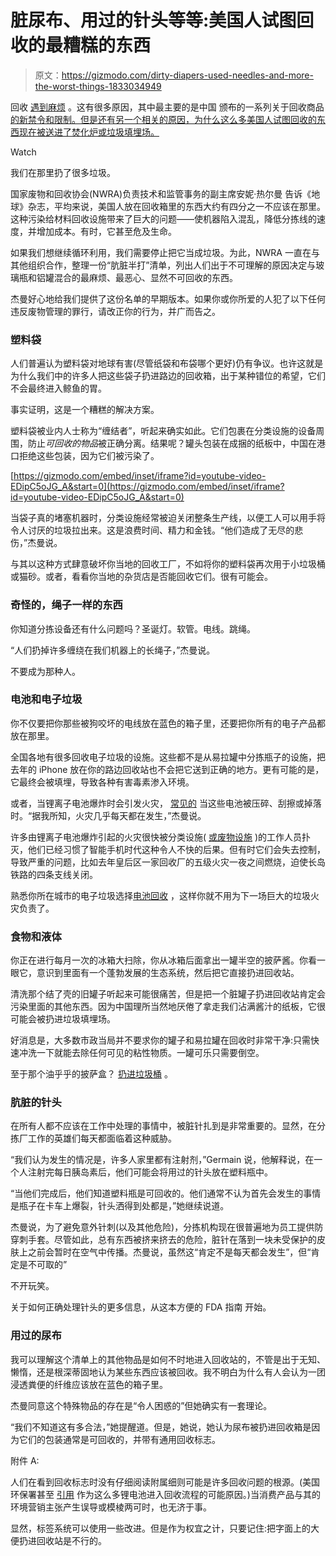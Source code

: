 # 脏尿布、用过的针头等等:美国人试图回收的最糟糕的东西

> 原文：<https://gizmodo.com/dirty-diapers-used-needles-and-more-the-worst-things-1833034949>

回收 [遇到麻烦](https://earther.gizmodo.com/recycling-is-broken-1833063010) 。这有很多原因，其中最主要的是中国 颁布的一系列关于回收商品 [的新禁令和限制。但是还有另一个相关的原因，为什么这么多美国人试图回收的东西现在被送进了焚化炉或垃圾填埋场。](https://earther.gizmodo.com/chinas-plastic-waste-ban-will-create-a-huge-issue-for-t-1826991472) 

Watch

我们在那里扔了很多垃圾。

国家废物和回收协会(NWRA)负责技术和监管事务的副主席安妮·热尔曼 告诉《地球》杂志，平均来说，美国人放在回收箱里的东西大约有四分之一不应该在那里。这种污染给材料回收设施带来了巨大的问题——使机器陷入混乱，降低分拣线的速度，并增加成本。有时，它甚至危及生命。

如果我们想继续循环利用，我们需要停止把它当成垃圾。为此，NWRA 一直在与其他组织合作，整理一份“肮脏半打”清单，列出人们出于不可理解的原因决定与玻璃瓶和铝罐混合的最麻烦、最恶心、显然不可回收的东西。

杰曼好心地给我们提供了这份名单的早期版本。如果你或你所爱的人犯了以下任何违反废物管理的罪行，请改正你的行为，并广而告之。

### 塑料袋

人们普遍认为塑料袋对地球有害(尽管纸袋和布袋哪个更好)仍有争议。也许这就是为什么我们中的许多人把这些袋子扔进路边的回收箱，出于某种错位的希望，它们不会最终进入鲸鱼的胃。

事实证明，这是一个糟糕的解决方案。

塑料袋被业内人士称为“缠结者”，听起来确实如此。它们包裹在分类设施的设备周围，防止*可回收的物品*被正确分离。结果呢？罐头包装在成捆的纸板中，中国在港口拒绝这些包装，因为它们被污染了。

 [https://gizmodo.com/embed/inset/iframe?id=youtube-video-EDipC5oJG_A&start=0](https://gizmodo.com/embed/inset/iframe?id=youtube-video-EDipC5oJG_A&start=0) 

当袋子真的堵塞机器时，分类设施经常被迫关闭整条生产线，以便工人可以用手将令人讨厌的垃圾拉出来。这是浪费时间、精力和金钱。“他们造成了无尽的悲伤，”杰曼说。

与其以这种方式肆意破坏你当地的回收工厂，不如将你的塑料袋再次用于小垃圾桶或猫砂。或者，看看你当地的杂货店是否能回收它们。很有可能会。

### 奇怪的，绳子一样的东西

你知道分拣设备还有什么问题吗？圣诞灯。软管。电线。跳绳。

“人们扔掉许多缠绕在我们机器上的长绳子，”杰曼说。

不要成为那种人。

### 电池和电子垃圾

你不仅要把你那些被狗咬坏的电线放在蓝色的箱子里，还要把你所有的电子产品都放在那里。

全国各地有很多回收电子垃圾的设施。这些都不是从易拉罐中分拣瓶子的设施，把去年的 iPhone 放在你的路边回收站也不会把它送到正确的地方。更有可能的是，它最终会被填埋，导致各种有害毒素渗入环境。

或者，当锂离子电池爆炸时会引发火灾， [常见的](https://www.washingtonpost.com/technology/2018/09/11/explosive-problem-with-recycling-ipads-iphones-other-gadgets-they-literally-catch-fire/?utm_term=.c30f2e5d1a9f) 当这些电池被压碎、刮擦或掉落时。“据我所知，火灾几乎每天都在发生，”杰曼说。

许多由锂离子电池爆炸引起的火灾很快被分类设施( [或废物设施](https://gizmodo.com/stop-throwing-cellphone-batteries-in-the-trash-youre-f-1826166833) )的工作人员扑灭，他们已经习惯了智能手机时代这种令人不快的后果。但有时它们会失去控制，导致严重的问题，比如去年皇后区一家回收厂的五级火灾一夜之间燃烧，迫使长岛铁路的四条支线关闭。

熟悉你所在城市的电子垃圾选择[电池回收](https://www.call2recycle.org/) ，这样你就不用为下一场巨大的垃圾火灾负责了。

### 食物和液体

你正在进行每月一次的冰箱大扫除，你从冰箱后面拿出一罐半空的披萨酱。你看一眼它，意识到里面有一个蓬勃发展的生态系统，然后把它直接扔进回收站。

清洗那个结了壳的旧罐子听起来可能很痛苦，但是把一个脏罐子扔进回收站肯定会污染里面的其他东西。因为中国理所当然地厌倦了拿走我们沾满酱汁的纸板，它很可能会被扔进垃圾填埋场。

好消息是，大多数市政当局并不要求你的罐子和易拉罐在回收时非常干净:只需快速冲洗一下就能去除任何可见的粘性物质。一罐可乐只需要倒空。

至于那个油乎乎的披萨盒？ [扔进垃圾桶](https://lbre.stanford.edu/pssistanford-recycling/frequently-asked-questions/frequently-asked-questions-contamination) 。

### 肮脏的针头

在所有人都不应该在工作中处理的事情中，被脏针扎到是非常重要的。显然，在分拣厂工作的英雄们每天都面临着这种威胁。

“我们认为发生的情况是，许多人家里都有注射剂，”Germain 说，他解释说，在一个人注射完每日胰岛素后，他们可能会将用过的针头放在塑料瓶中。

“当他们完成后，他们知道塑料瓶是可回收的。他们通常不认为首先会发生的事情是瓶子在卡车上爆裂，针头洒得到处都是，”她继续说道。

杰曼说，为了避免意外针刺(以及其他危险)，分拣机构现在很普遍地为员工提供防穿刺手套。尽管如此，总有东西被挤来挤去的危险，脏针在落到一块未受保护的皮肤上之前会暂时在空气中传播。杰曼说，虽然这“肯定不是每天都会发生”，但“肯定是不可取的”

不开玩笑。

关于如何正确处理针头的更多信息，从这本方便的 FDA 指南 开始。

### 用过的尿布

我可以理解这个清单上的其他物品是如何不时地进入回收站的，不管是出于无知、懒惰，还是根深蒂固地认为某些东西应该被回收。我不明白为什么有人会认为一团浸透粪便的纤维应该放在蓝色的箱子里。

杰曼同意这个特殊物品的存在是“令人困惑的”但她确实有一套理论。

“我们不知道这有多合法，”她提醒道。但是，她说，她认为尿布被扔进回收箱是因为它们的包装通常是可回收的，并带有通用回收标志。

附件 A:

人们在看到回收标志时没有仔细阅读附属细则可能是许多回收问题的根源。(美国环保署甚至 [引用](https://www.epa.gov/sites/production/files/2018-03/documents/timpane_epa_li_slides312_ll_1.pdf) 作为这么多锂电池进入回收流程的可能原因。)当消费产品与其的环境营销主张产生误导或模棱两可时，也无济于事。

显然，标签系统可以使用一些改进。但是作为权宜之计，只要记住:把字面上的大便扔进回收站是不行的。
